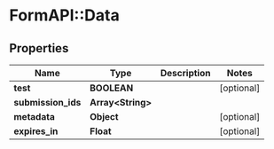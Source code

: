 # FormAPI::Data

## Properties
Name | Type | Description | Notes
------------ | ------------- | ------------- | -------------
**test** | **BOOLEAN** |  | [optional] 
**submission_ids** | **Array&lt;String&gt;** |  | 
**metadata** | **Object** |  | [optional] 
**expires_in** | **Float** |  | [optional] 


